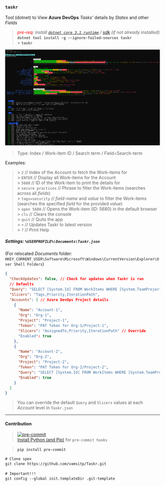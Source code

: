 ### **`taskr`**
Tool (dotnet) to View **Azure DevOps** _Tasks'_ details by _States_ and other _Fields_
> <font color=red>_pre-req</font>: install [`dotnet core 3.1 runtime`](https://dotnet.microsoft.com/download/dotnet-core/thank-you/runtime-3.1.10-windows-x64-installer) / [sdk](https://download.visualstudio.microsoft.com/download/pr/3366b2e6-ed46-48ae-bf7b-f5804f6ee4c9/186f681ff967b509c6c9ad31d3d343da/dotnet-sdk-3.1.404-win-x64.exe) (if not already installed)_   
**`dotnet tool install -g --ignore-failed-sources taskr`**   
> \> **`taskr`**

![Screenshot](https://github.com/vamsitp/Taskr/blob/master/Screenshot.png?raw=true)
> Type: Index / Work-item ID / Search term / Field=Search-term   

Examples:   
> \> `2` // Index of the Account to fetch the Work-items for   
> \> `ENTER` // Display all Work-items for the Account   
> \> `5680` // ID of the Work-item to print the details for   
> \> `secure practices` // Phrase to filter the Work-items (searches across all _fields_)   
> \> `tags=security` // _field-name_ and _value_ to filter the Work-items (searches the specified _field_ for the provided _value_)   
> \> `open 5680` // Opens the Work-item (ID: 5680) in the default browser   
> \> `cls` // Clears the console   
> \> `quit` // Quits the app   
> \> `+` // Updates Taskr to latest version   
> \> `?` // Print Help   

##### Settings: `%USERPROFILE%\Documents\Taskr.json`   
(For relocated _Documents_ folder: `HKEY_CURRENT_USER\Software\Microsoft\Windows\CurrentVersion\Explorer\User Shell Folders`)

```json
{
  "CheckUpdates": false, // Check for updates when Taskr is run
  // Defaults
  "Query": "SELECT [System.Id] FROM WorkItems WHERE [System.TeamProject] = '{0}' AND [System.WorkItemType] = 'Task' ORDER BY [System.Id] ASC",
  "Slicers": "Tags,Priority,IterationPath",  
  "Accounts": [ // Azure DevOps Project details
    {
      "Name": "Account-1",
      "Org": "Org-1",
      "Project": "Project-1",
      "Token": "PAT Token for Org-1/Project-1",      
      "Slicers": "AssignedTo,Priority,IterationPath" // Override
      "Enabled": true
    },
    {
      "Name": "Account-2",
      "Org": "Org-2",
      "Project": "Project-2",
      "Token": "PAT Token for Org-2/Project-2",
      "Query": "SELECT [System.Id] FROM WorkItems WHERE [System.TeamProject] = '{0}' AND [System.WorkItemType] = 'Task' AND [System.AreaPath] UNDER 'My Project Team' ORDER BY [System.Id] ASC", // Override
      "Enabled": true
    }
  ]
}
```

> You can override the default `Query` and `Slicers` values at each _Account_ level in `Taskr.json`   

---

#### Contribution
> [![pre-commit](https://img.shields.io/badge/pre--commit-enabled-brightgreen?logo=pre-commit&logoColor=white)](https://github.com/pre-commit/pre-commit)<br />
> [Install Python (and Pip)](https://www.python.org/downloads/) for `pre-commit hooks`

> **`pip install pre-commit`**
```batch
# Clone spex
git clone https://github.com/vamsitp/Taskr.git

# Important!!!
git config --global init.templateDir .git-template
```
